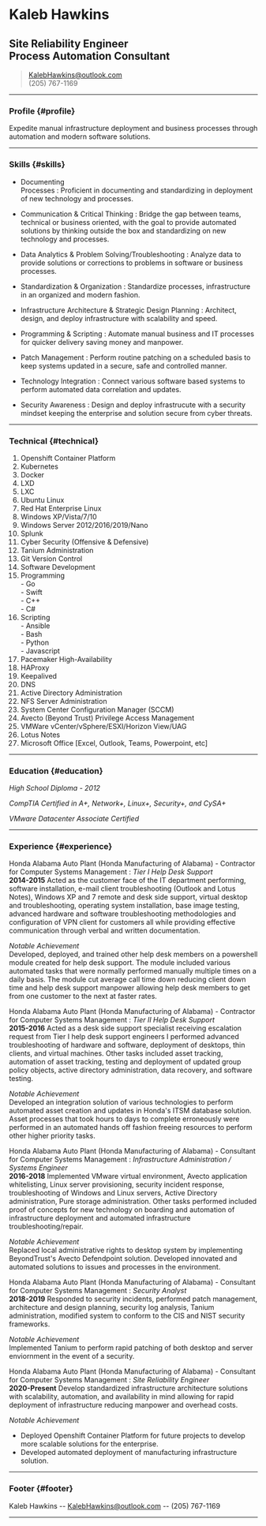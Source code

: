# Kaleb Hawkins
## Site Reliability Engineer<br /> Process Automation Consultant

> [KalebHawkins@outlook.com](KalebHawkins@outlook.com)  
> (205) 767-1169

------

### Profile {#profile}

Expedite manual infrastructure deployment and business processes through automation and modern software solutions.

------

### Skills {#skills}
* Documenting<br />Processes
  : Proficient in documenting and standardizing in deployment of new technology and processes.

* Communication & Critical Thinking
  : Bridge the gap between teams, technical or business oriented, with the goal to provide automated solutions by thinking outside the box and standardizing on new technology and processes.

* Data Analytics & Problem Solving/Troubleshooting
  : Analyze data to provide solutions or corrections to problems in software or business processes.

* Standardization & Organization
  : Standardize processes, infrastructure in an organized and modern fashion. 

* Infrastructure Architecture & Strategic Design Planning
  : Architect, design, and deploy infrastructure with scalability and speed.

* Programming & Scripting
  : Automate manual business and IT processes for quicker delivery saving money and manpower.

* Patch Management
  : Perform routine patching on a scheduled basis to keep systems updated in a secure, safe and controlled manner.

* Technology Integration
  : Connect various software based systems to perform automated data correlation and updates.

* Security Awareness
  : Design and deploy infrastrucute with a security mindset keeping the enterprise and solution secure from cyber threats.

-------

### Technical {#technical}

1. Openshift Container Platform
2. Kubernetes
3. Docker
4. LXD
5. LXC
6. Ubuntu Linux
7. Red Hat Enterprise Linux
8. Windows XP/Vista/7/10
9. Windows Server 2012/2016/2019/Nano
10. Splunk
11. Cyber Security (Offensive & Defensive)
12. Tanium Administration
13. Git Version Control
14. Software Development
15. Programming<br />- Go<br />- Swift<br />- C++<br />- C#
16. Scripting<br />- Ansible<br />- Bash<br />- Python<br />- Javascript
17. Pacemaker High-Availability
18. HAProxy
19. Keepalived
20. DNS
21. Active Directory Administration
22. NFS Server Administration
23. System Center Configuration Manager (SCCM)
24. Avecto (Beyond Trust) Privilege Access Management
25. VMWare vCenter/vSphere/ESXI/Horizon View/UAG
26. Lotus Notes
27. Microsoft Office [Excel, Outlook, Teams, Powerpoint, etc]

------

### Education {#education}

*High School Diploma - 2012*  

*CompTIA Certified in A+, Network+, Linux+, Security+, and CySA+*

*VMware Datacenter Associate Certified*

------

### Experience {#experience}

Honda Alabama Auto Plant (Honda Manufacturing of Alabama) - Contractor for Computer Systems Management
: *Tier I Help Desk Support*  
  __2014-2015__
  Acted as the customer face of the IT department performing, software installation, e-mail client troubleshooting (Outlook and Lotus Notes), Windows XP and 7 remote and desk side support, virtual desktop and troubleshooting, operating system installation, base image testing, advanced hardware and software troubleshooting methodologies and configuration of VPN client for customers all while providing effective communication through verbal and written documentation. 

  *Notable Achievement*  
  Developed, deployed, and trained other help desk members on a powershell module created for help desk support. The module included various automated tasks that were normally performed manually multiple times on a daily basis. The module cut average call time down reducing client down time and help desk support manpower allowing help desk members to get from one customer to the next at faster rates. 

Honda Alabama Auto Plant (Honda Manufacturing of Alabama) - Contractor for Computer Systems Management
: *Tier II Help Desk Support*  
  __2015-2016__
  Acted as a desk side support specialist receiving escalation request from Tier I help desk support engineers I performed advanced troubleshooting of hardware and software, deployment of desktops, thin clients, and virtual machines. Other tasks included asset tracking, automation of asset tracking, testing and deployment of updated group policy objects, active directory administration, data recovery, and software testing.  

  *Notable Achievement*  
  Developed an integration solution of various technologies to perform automated asset creation and updates in Honda's ITSM database solution. Asset processes that took hours to days to complete erroneously were performed in an automated hands off fashion freeing resources to perform other higher priority tasks.

Honda Alabama Auto Plant (Honda Manufacturing of Alabama) - Consultant for Computer Systems Management
: *Infrastructure Administration / Systems Engineer*  
  __2016-2018__
  Implemented VMware virtual environment, Avecto application whitelisting, Linux server provisioning, security incident response, troubleshooting of Windows and Linux servers, Active Directory administration, Pure storage administration. Other tasks performed included proof of concepts for new technology on boarding and automation of infrastructure deployment and automated infrastructure troubleshooting/repair. 

  *Notable Achievement*  
  Replaced local administrative rights to desktop system by implementing BeyondTrust's Avecto Defendpoint solution. Developed innovated and automated solutions to issues and processes in the environment.

Honda Alabama Auto Plant (Honda Manufacturing of Alabama) - Consultant for Computer Systems Management
: *Security Analyst*  
  __2018-2019__
  Responded to security incidents, performed patch management, architecture and design planning, security log analysis, Tanium administration, modified system to conform to the CIS and NIST security frameworks.

  *Notable Achievement*  
  Implemented Tanium to perform rapid patching of both desktop and server enviornment in the event of a security.

Honda Alabama Auto Plant (Honda Manufacturing of Alabama) - Consultant for Computer Systems Management
: *Site Reliability Engineer*  
  __2020-Present__
  Develop standardized infrastructure architecture solutions with scalability, automation, and availability in mind allowing for rapid deployment of infrastructure reducing manpower and overhead costs.
  
  *Notable Achievement*  
  * Deployed Openshift Container Platform for future projects to develop more scalable solutions for the enterprise.  
  * Developed automated deployment of manufacturing infrastructure solution. 

------

### Footer {#footer}

Kaleb Hawkins -- [KalebHawkins@outlook.com](KalebHawkins@outlook.com) -- (205) 767-1169

------
